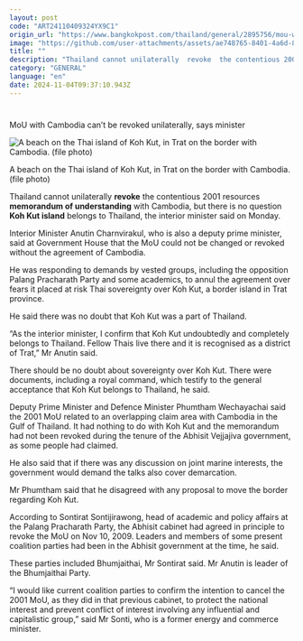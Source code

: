 ```yaml
---
layout: post
code: "ART24110409324YX9C1"
origin_url: "https://www.bangkokpost.com/thailand/general/2895756/mou-with-cambodia-cant-be-revoked-unilaterally-says-minister"
image: "https://github.com/user-attachments/assets/ae748765-8401-4a6d-8d50-d1b7f43a0567"
title: ""
description: "Thailand cannot unilaterally  revoke  the contentious 2001 resources  memorandum of understanding  with Cambodia, but there is no question  Koh Kut island  belongs to Thailand, the interior minister said on Monday."
category: "GENERAL"
language: "en"
date: 2024-11-04T09:37:10.943Z
---
```


# 

MoU with Cambodia can’t be revoked unilaterally, says minister

![A beach on the Thai island of Koh Kut, in Trat on the border with Cambodia. (file photo)](https://github.com/user-attachments/assets/427bbd3d-c673-49eb-bf63-3d1b995d1b31)

A beach on the Thai island of Koh Kut, in Trat on the border with Cambodia. (file photo)

Thailand cannot unilaterally **revoke** the contentious 2001 resources **memorandum of understanding** with Cambodia, but there is no question **Koh Kut island** belongs to Thailand, the interior minister said on Monday.

Interior Minister Anutin Charnvirakul, who is also a deputy prime minister, said at Government House that the MoU could not be changed or revoked without the agreement of Cambodia. 

He was responding to demands by vested groups, including the opposition Palang Pracharath Party and some academics, to annul the agreement over fears it placed at risk Thai sovereignty over Koh Kut, a border island in Trat province. 

He said there was no doubt that Koh Kut was a part of Thailand.

“As the interior minister, I confirm that Koh Kut undoubtedly and completely belongs to Thailand. Fellow Thais live there and it is recognised as a district of Trat,” Mr Anutin said.

There should be no doubt about sovereignty over Koh Kut. There were documents, including a royal command, which testify to the general acceptance that Koh Kut belongs to Thailand, he said.

Deputy Prime Minister and Defence Minister Phumtham Wechayachai said the 2001 MoU related to an overlapping claim area with Cambodia in the Gulf of Thailand. It had nothing to do with Koh Kut and the memorandum had not been revoked during the tenure of the Abhisit Vejjajiva government, as some people had claimed.

He also said that if there was any discussion on joint marine interests, the government would demand the talks also cover demarcation.

Mr Phumtham said that he disagreed with any proposal to move the border regarding Koh Kut.

According to Sontirat Sontijirawong, head of academic and policy affairs at the Palang Pracharath Party, the Abhisit cabinet had agreed in principle to revoke the MoU on Nov 10, 2009. Leaders and members of some present coalition parties had been in the Abhisit government at the time, he said.

These parties included Bhumjaithai, Mr Sontirat said. Mr Anutin is leader of the Bhumjaithai Party.

“I would like current coalition parties to confirm the intention to cancel the 2001 MoU, as they did in that previous cabinet, to protect the national interest and prevent conflict of interest involving any influential and capitalistic group,” said Mr Sonti, who is a former energy and commerce minister.